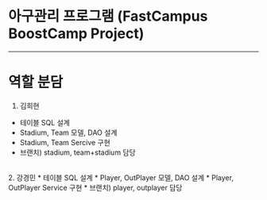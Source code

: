 # 아구관리 프로그램 (FastCampus BoostCamp Project)
---------------
# 역할 분담
1. 김희현
* 테이블 SQL 설계
* Stadium, Team 모델, DAO 설계
* Stadium, Team Sercive 구현
* 브랜치) stadium, team+stadium 담당
</br>
2. 강경민
* 테이블 SQL 설계
* Player, OutPlayer 모델, DAO 설계
* Player, OutPlayer Service 구현
* 브랜치) player, outplayer 담당
